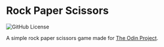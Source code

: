 # Rock Paper Scissors

![GitHub License](https://img.shields.io/github/license/zoumushi/rock-paper-scissors)

A simple rock paper scissors game made for [The Odin Project](https://www.theodinproject.com/lessons/foundations-rock-paper-scissors).